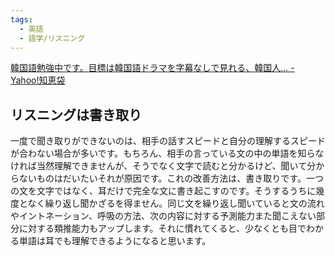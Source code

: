 ```yaml
---
tags:
  - 英語
  - 語学/リスニング
---
```

[韓国語勉強中です。目標は韓国語ドラマを字幕なしで見れる、韓国人... - Yahoo!知恵袋](https://detail.chiebukuro.yahoo.co.jp/qa/question_detail/q11290707581?query=%E5%BF%9C%E6%8F%B4%E3%81%97%E3%81%A6%E3%81%BE%E3%81%99%20%E9%9F%93%E5%9B%BD%E8%AA%9E)

## リスニングは書き取り

一度で聞き取りができないのは、相手の話すスピードと自分の理解するスピードが合わない場合が多いです。もちろん、相手の言っている文の中の単語を知らなければ当然理解できませんが、そうでなく文字で読むと分かるけど、聞いて分からないものはだいたいそれが原因です。これの改善方法は、書き取りです。一つの文を文字ではなく、耳だけで完全な文に書き起こすのです。そうするうちに幾度となく繰り返し聞かざるを得ません。同じ文を繰り返し聞いていると文の流れやイントネーション、呼吸の方法、次の内容に対する予測能力また聞こえない部分に対する類推能力もアップします。それに慣れてくると、少なくとも目でわかる単語は耳でも理解できるようになると思います。



